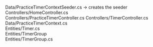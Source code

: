  Data/PracticeTimerContextSeeder.cs -> creates the seeder
 Controllers/HomeController.cs          
 Controllers/PracticeTimerController.cs 
 Controllers/TimerController.cs      
 Data/PracticeTimerContext.cs         
 Entities/Timer.cs                     
 Entities/TimerGroup                   
 Entities/TimerGroup.cs